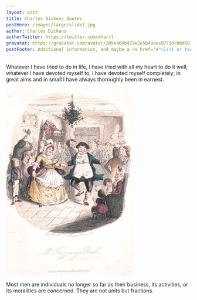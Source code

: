 ```yaml
---
layout: post
title: Charles Dickens Quotes
postHero: /images/large/slide1.jpg
author: Charles Dickens
authorTwitter: https://twitter.com/mhartl
gravatar: https://gravatar.com/avatar/205e460b479e2e5b48aec07710c08d50
postFooter: Additional information, and maybe a <a href="#">link or two</a>
---
```


Whatever I have tried to do in life, I have tried with all my heart to do it well; whatever I have devoted myself to, I have devoted myself completely; in great aims and in small I have always thoroughly been in earnest.

<img class="pull-left" src="/images/xmas.jpg"
     alt="Christmas Carol">

Most men are individuals no longer so far as their business, its activities, or its moralities are concerned. They are not units but fractions.